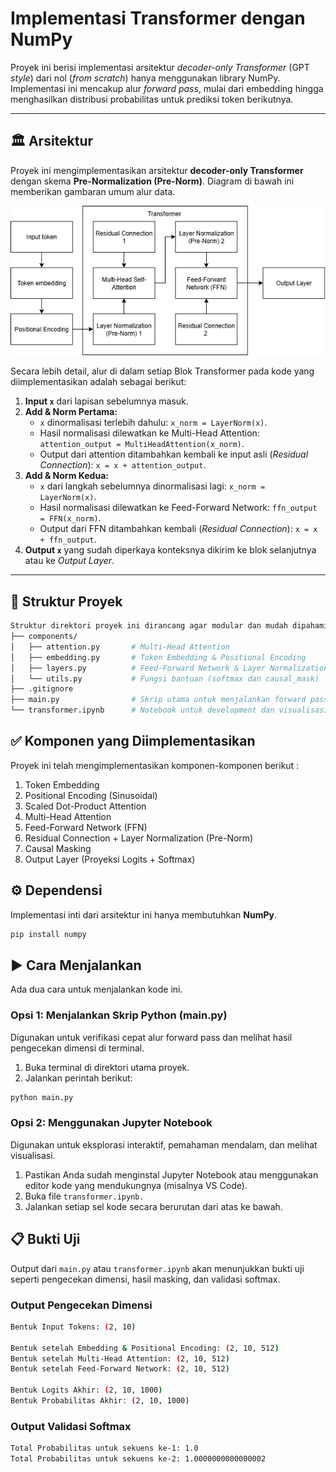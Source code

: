 # Implementasi Transformer dengan NumPy

Proyek ini berisi implementasi arsitektur *decoder-only Transformer* (GPT *style*) dari nol (*from scratch*) hanya menggunakan library NumPy. Implementasi ini mencakup alur *forward pass*, mulai dari embedding hingga menghasilkan distribusi probabilitas untuk prediksi token berikutnya.

---

## 🏛️ Arsitektur

Proyek ini mengimplementasikan arsitektur **decoder-only Transformer** dengan skema **Pre-Normalization (Pre-Norm)**. Diagram di bawah ini memberikan gambaran umum alur data.

![Arsitektur Transformer](arsitektur_transformer.png)

Secara lebih detail, alur di dalam setiap Blok Transformer pada kode yang diimplementasikan adalah sebagai berikut:

1.  **Input `x`** dari lapisan sebelumnya masuk.
2.  **Add & Norm Pertama:**
    * `x` dinormalisasi terlebih dahulu: `x_norm = LayerNorm(x)`.
    * Hasil normalisasi dilewatkan ke Multi-Head Attention: `attention_output = MultiHeadAttention(x_norm)`.
    * Output dari attention ditambahkan kembali ke input asli (*Residual Connection*): `x = x + attention_output`.
3.  **Add & Norm Kedua:**
    * `x` dari langkah sebelumnya dinormalisasi lagi: `x_norm = LayerNorm(x)`.
    * Hasil normalisasi dilewatkan ke Feed-Forward Network: `ffn_output = FFN(x_norm)`.
    * Output dari FFN ditambahkan kembali (*Residual Connection*): `x = x + ffn_output`.
4.  **Output `x`** yang sudah diperkaya konteksnya dikirim ke blok selanjutnya atau ke *Output Layer*.

---

## 📂 Struktur Proyek
```bash
Struktur direktori proyek ini dirancang agar modular dan mudah dipahami.
├── components/
│   ├── attention.py       # Multi-Head Attention
│   ├── embedding.py       # Token Embedding & Positional Encoding
│   ├── layers.py          # Feed-Forward Network & Layer Normalization
│   └── utils.py           # Fungsi bantuan (softmax dan causal_mask)
├── .gitignore             
├── main.py                # Skrip utama untuk menjalankan forward pass
└── transformer.ipynb      # Notebook untuk development dan visualisasi
```

## ✅ Komponen yang Diimplementasikan

Proyek ini telah mengimplementasikan komponen-komponen berikut :
1.  Token Embedding
2.  Positional Encoding (Sinusoidal)
3.  Scaled Dot-Product Attention
4.  Multi-Head Attention
5.  Feed-Forward Network (FFN)
6.  Residual Connection + Layer Normalization (Pre-Norm)
7.  Causal Masking
8.  Output Layer (Proyeksi Logits + Softmax)

## ⚙️ Dependensi

Implementasi inti dari arsitektur ini hanya membutuhkan **NumPy**.

```bash
pip install numpy
```
## ▶️ Cara Menjalankan

Ada dua cara untuk menjalankan kode ini.

### **Opsi 1: Menjalankan Skrip Python (main.py)**
Digunakan untuk verifikasi cepat alur forward pass dan melihat hasil pengecekan dimensi di terminal.

1. Buka terminal di direktori utama proyek.  
2. Jalankan perintah berikut:  

```bash
python main.py
```

### **Opsi 2: Menggunakan Jupyter Notebook**
Digunakan untuk eksplorasi interaktif, pemahaman mendalam, dan melihat visualisasi. 
1. Pastikan Anda sudah menginstal Jupyter Notebook atau menggunakan editor kode yang mendukungnya (misalnya VS Code).
2. Buka file `transformer.ipynb.`
3. Jalankan setiap sel kode secara berurutan dari atas ke bawah.

## 📋 Bukti Uji

Output dari `main.py` atau `transformer.ipynb` akan menunjukkan bukti uji seperti pengecekan dimensi, hasil masking, dan validasi softmax.
### **Output Pengecekan Dimensi**
```bash
Bentuk Input Tokens: (2, 10)

Bentuk setelah Embedding & Positional Encoding: (2, 10, 512)
Bentuk setelah Multi-Head Attention: (2, 10, 512)
Bentuk setelah Feed-Forward Network: (2, 10, 512)

Bentuk Logits Akhir: (2, 10, 1000)
Bentuk Probabilitas Akhir: (2, 10, 1000)
```

### **Output Validasi Softmax**
```bash
Total Probabilitas untuk sekuens ke-1: 1.0
Total Probabilitas untuk sekuens ke-2: 1.0000000000000002
```